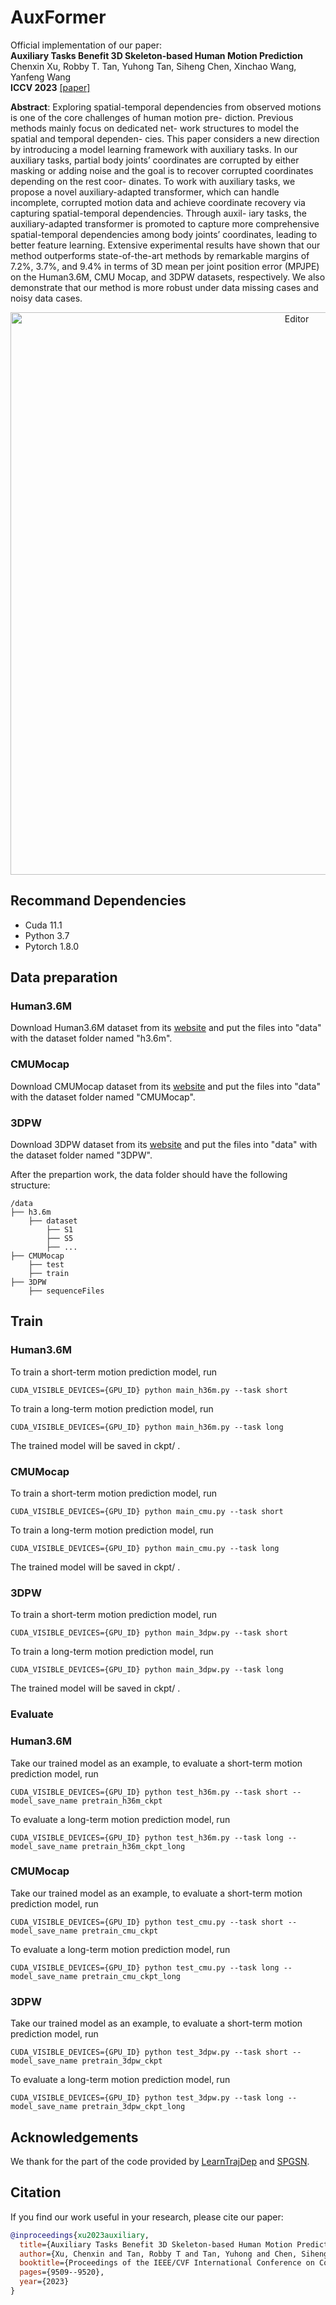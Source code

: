 # AuxFormer

Official implementation of our paper:  
**Auxiliary Tasks Benefit 3D Skeleton-based Human Motion Prediction**  
Chenxin Xu, Robby T. Tan, Yuhong Tan, Siheng Chen, Xinchao Wang, Yanfeng Wang  
**ICCV 2023** [[paper]](https://openaccess.thecvf.com/content/ICCV2023/papers/Xu_Auxiliary_Tasks_Benefit_3D_Skeleton-based_Human_Motion_Prediction_ICCV_2023_paper.pdf)


**Abstract**: Exploring spatial-temporal dependencies from observed motions is one of the core challenges of human motion pre- diction. Previous methods mainly focus on dedicated net- work structures to model the spatial and temporal dependen- cies. This paper considers a new direction by introducing a model learning framework with auxiliary tasks. In our auxiliary tasks, partial body joints’ coordinates are corrupted by either masking or adding noise and the goal is to recover corrupted coordinates depending on the rest coor- dinates. To work with auxiliary tasks, we propose a novel auxiliary-adapted transformer, which can handle incomplete, corrupted motion data and achieve coordinate recovery via capturing spatial-temporal dependencies. Through auxil- iary tasks, the auxiliary-adapted transformer is promoted to capture more comprehensive spatial-temporal dependencies among body joints’ coordinates, leading to better feature learning. Extensive experimental results have shown that our method outperforms state-of-the-art methods by remarkable margins of 7.2%, 3.7%, and 9.4% in terms of 3D mean per joint position error (MPJPE) on the Human3.6M, CMU Mocap, and 3DPW datasets, respectively. We also demonstrate that our method is more robust under data missing cases and noisy data cases.

<div align="center">
	<img src="img/auxformer.png" alt="Editor" width="900">
</div>

## Recommand Dependencies
* Cuda 11.1
* Python 3.7
* Pytorch 1.8.0

## Data preparation
### Human3.6M
Download Human3.6M dataset from its [website](http://vision.imar.ro/human3.6m/description.php) and put the files into "data" with the dataset folder named "h3.6m".

### CMUMocap
Download CMUMocap dataset from its [website](http://mocap.cs.cmu.edu) and put the files into "data" with the dataset folder named "CMUMocap".

### 3DPW
Download 3DPW dataset from its [website](https://virtualhumans.mpi-inf.mpg.de/3DPW) and put the files into "data" with the dataset folder named "3DPW".

After the prepartion work, the data folder should have the following structure:
```
/data
├── h3.6m
    ├── dataset
        ├── S1
        ├── S5
        ├── ...
├── CMUMocap
    ├── test
    ├── train
├── 3DPW
    ├── sequenceFiles                       
```

## Train
### Human3.6M
To train a short-term motion prediction model, run
```
CUDA_VISIBLE_DEVICES={GPU_ID} python main_h36m.py --task short
```

To train a long-term motion prediction model, run
```
CUDA_VISIBLE_DEVICES={GPU_ID} python main_h36m.py --task long
```

The trained model will be saved in ckpt/ .

### CMUMocap
To train a short-term motion prediction model, run
```
CUDA_VISIBLE_DEVICES={GPU_ID} python main_cmu.py --task short
```

To train a long-term motion prediction model, run
```
CUDA_VISIBLE_DEVICES={GPU_ID} python main_cmu.py --task long
```

The trained model will be saved in ckpt/ .

### 3DPW
To train a short-term motion prediction model, run
```
CUDA_VISIBLE_DEVICES={GPU_ID} python main_3dpw.py --task short
```

To train a long-term motion prediction model, run
```
CUDA_VISIBLE_DEVICES={GPU_ID} python main_3dpw.py --task long
```

The trained model will be saved in ckpt/ .

### Evaluate
### Human3.6M
Take our trained model as an example, to evaluate a short-term motion prediction model, run
```
CUDA_VISIBLE_DEVICES={GPU_ID} python test_h36m.py --task short --model_save_name pretrain_h36m_ckpt
```

To evaluate a long-term motion prediction model, run
```
CUDA_VISIBLE_DEVICES={GPU_ID} python test_h36m.py --task long --model_save_name pretrain_h36m_ckpt_long
```

### CMUMocap
Take our trained model as an example, to evaluate a short-term motion prediction model, run
```
CUDA_VISIBLE_DEVICES={GPU_ID} python test_cmu.py --task short --model_save_name pretrain_cmu_ckpt
```

To evaluate a long-term motion prediction model, run
```
CUDA_VISIBLE_DEVICES={GPU_ID} python test_cmu.py --task long --model_save_name pretrain_cmu_ckpt_long
```

### 3DPW
Take our trained model as an example, to evaluate a short-term motion prediction model, run
```
CUDA_VISIBLE_DEVICES={GPU_ID} python test_3dpw.py --task short --model_save_name pretrain_3dpw_ckpt
```

To evaluate a long-term motion prediction model, run
```
CUDA_VISIBLE_DEVICES={GPU_ID} python test_3dpw.py --task long --model_save_name pretrain_3dpw_ckpt_long
```


## Acknowledgements
We thank for the part of the code provided by [LearnTrajDep](https://github.com/wei-mao-2019/LearnTrajDep) and [SPGSN](https://github.com/MediaBrain-SJTU/SPGSN).

## Citation
If you find our work useful in your research, please cite our paper:
```bibtex
@inproceedings{xu2023auxiliary,
  title={Auxiliary Tasks Benefit 3D Skeleton-based Human Motion Prediction},
  author={Xu, Chenxin and Tan, Robby T and Tan, Yuhong and Chen, Siheng and Wang, Xinchao and Wang, Yanfeng},
  booktitle={Proceedings of the IEEE/CVF International Conference on Computer Vision},
  pages={9509--9520},
  year={2023}
}
```


